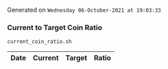 Generated on `Wednesday 06-October-2021 at 19:03:33`

### Current to Target Coin Ratio
`current_coin_ratio.sh`

Date|Current|Target|Ratio
---|---|---|---
